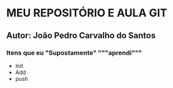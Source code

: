 # MEU REPOSITÓRIO E AULA GIT

## Autor: João Pedro Carvalho do Santos

<h3>Itens que eu "Supostamente" """aprendi"""</h3>

<ul>
    <li>Init</li>
    <li>Add</li>
    <li>push</li>
</ul>
